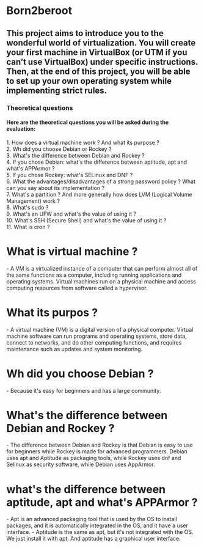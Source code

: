 # Born2beroot
<h2>This project aims to introduce you to the wonderful world of virtualization. You will create your first machine in VirtualBox (or UTM if you can’t use VirtualBox) under specific instructions. Then, at the end of this project, you will be able to set up your own operating system while implementing strict rules.</h2>

<h3>Theoretical questions</h3>
<h4>Here are the theoretical questions you will be asked during the evaluation:</h4>
1. How does a virtual machine work ? And what its purpose ? </br>
2. Wh did you choose Debian or Rockey ? </br>
3. What's the difference between Debian and Rockey ? </br>
4. If you chose Debian: what's the difference between aptitude, apt and what's APPArmor ? </br>
5. If you chose Rockey: what's SELinux and DNF ? </br>
6. What the advantages/disadvantages of a strong password policy ? What can you say about its implementation ? </br>
7. What's a partition ? And more generally how does LVM (Logical Volume Management) work ? </br>
8. What's sudo ? </br>
9. What's an UFW and what's the value of using it ? </br>
10. What's SSH (Secure Shell) and what's the value of using it ? </br>
11. What is cron ?

<h1> What is virtual machine ? </h1>
- A VM is a virtualized instance of a computer that can perform almost all of the same functions as a computer, including running applications and operating systems. 
Virtual machines run on a physical machine and access computing resources from software called a hypervisor.

<h1> What its purpos ?</h1>
- A virtual machine (VM) is a digital version of a physical computer. 
Virtual machine software can run programs and operating systems, store data, connect to networks, and do other computing functions, and requires maintenance such as updates and system monitoring.

<h1> Wh did you choose Debian ?</h1>
- Because it's easy for beginners and has a large community.

<h1> What's the difference between Debian and Rockey ? </h1>
- The difference between Debian and Rockey is that Debian is easy to use for beginners while Rockey is made for advanced programmers.
Debian uses apt and Aptitude as packaging tools, while Rockey uses dnf and Selinux as security software, while Debian uses AppArmor.

<h1>what's the difference between aptitude, apt and what's APPArmor ?</h1>
- Apt is an advanced packaging tool that is used by the OS to install packages, and it is automatically integrated in the OS, and it have a user interface.  
- Aptitude is the same as apt, but it's not integrated with the OS. We just install it with apt. And aptitude has a graphical user interface.

<h1></h1>
